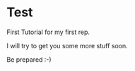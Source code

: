 # Test

First Tutorial for my first rep. 

I will try to get you some more stuff soon. 

Be prepared :-) 
